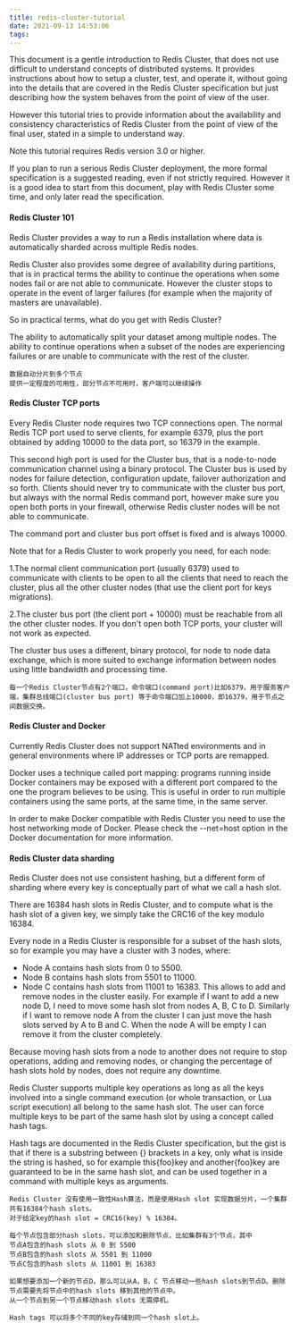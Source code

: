 ```yaml
---
title: redis-cluster-tutorial
date: 2021-09-13 14:53:06
tags:
---
```

This document is a gentle introduction to Redis Cluster, that does not use difficult to understand concepts of distributed systems. 
It provides instructions about how to setup a cluster, test, and operate it, 
without going into the details that are covered in the Redis Cluster specification 
but just describing how the system behaves from the point of view of the user.

However this tutorial tries to provide information about the availability and consistency characteristics of Redis Cluster 
from the point of view of the final user, stated in a simple to understand way.

Note this tutorial requires Redis version 3.0 or higher.

If you plan to run a serious Redis Cluster deployment, the more formal specification is a suggested reading, 
even if not strictly required. However it is a good idea to start from this document, 
play with Redis Cluster some time, and only later read the specification.

#### Redis Cluster 101
Redis Cluster provides a way to run a Redis installation where data is automatically sharded across multiple Redis nodes.

Redis Cluster also provides some degree of availability during partitions, that is in practical terms the ability to continue the operations 
when some nodes fail or are not able to communicate. 
However the cluster stops to operate in the event of larger failures (for example when the majority of masters are unavailable).

So in practical terms, what do you get with Redis Cluster?

The ability to automatically split your dataset among multiple nodes.
The ability to continue operations when a subset of the nodes are experiencing failures or are unable to communicate with the rest of the cluster.

```text
数据自动分片到多个节点
提供一定程度的可用性，部分节点不可用时，客户端可以继续操作
```
#### Redis Cluster TCP ports
Every Redis Cluster node requires two TCP connections open. The normal Redis TCP port used to serve clients, 
for example 6379, plus the port obtained by adding 10000 to the data port, so 16379 in the example.

This second high port is used for the Cluster bus, that is a node-to-node communication channel using a binary protocol. 
The Cluster bus is used by nodes for failure detection, configuration update, failover authorization and so forth. 
Clients should never try to communicate with the cluster bus port, but always with the normal Redis command port, 
however make sure you open both ports in your firewall, otherwise Redis cluster nodes will be not able to communicate.

The command port and cluster bus port offset is fixed and is always 10000.

Note that for a Redis Cluster to work properly you need, for each node:

1.The normal client communication port (usually 6379) used to communicate with clients to be open to all the clients that need to reach the cluster, 
plus all the other cluster nodes (that use the client port for keys migrations).

2.The cluster bus port (the client port + 10000) must be reachable from all the other cluster nodes.
If you don't open both TCP ports, your cluster will not work as expected.

The cluster bus uses a different, binary protocol, for node to node data exchange, 
which is more suited to exchange information between nodes using little bandwidth and processing time.

```text
每一个Redis Cluster节点有2个端口，命令端口(command port)比如6379，用于服务客户端，集群总线端口(cluster bus port) 等于命令端口加上10000，即16379，用于节点之间数据交换。
```

#### Redis Cluster and Docker
Currently Redis Cluster does not support NATted environments and in general environments where IP addresses or TCP ports are remapped.

Docker uses a technique called port mapping: programs running inside Docker containers may be exposed with a different port compared to the one the program believes to be using. 
This is useful in order to run multiple containers using the same ports, at the same time, in the same server.

In order to make Docker compatible with Redis Cluster you need to use the host networking mode of Docker. 
Please check the --net=host option in the Docker documentation for more information.


#### Redis Cluster data sharding
Redis Cluster does not use consistent hashing, but a different form of sharding where every key is conceptually part of what we call a hash slot.

There are 16384 hash slots in Redis Cluster, and to compute what is the hash slot of a given key, we simply take the CRC16 of the key modulo 16384.

Every node in a Redis Cluster is responsible for a subset of the hash slots, so for example you may have a cluster with 3 nodes, where:

- Node A contains hash slots from 0 to 5500.
- Node B contains hash slots from 5501 to 11000.
- Node C contains hash slots from 11001 to 16383.
This allows to add and remove nodes in the cluster easily. For example if I want to add a new node D, 
I need to move some hash slot from nodes A, B, C to D. 
Similarly if I want to remove node A from the cluster I can just move the hash slots served by A to B and C. 
When the node A will be empty I can remove it from the cluster completely.

Because moving hash slots from a node to another does not require to stop operations, adding and removing nodes, 
or changing the percentage of hash slots hold by nodes, does not require any downtime.

Redis Cluster supports multiple key operations as long as all the keys involved into a single command execution (or whole transaction, or Lua script execution) 
all belong to the same hash slot. The user can force multiple keys to be part of the same hash slot by using a concept called hash tags.

Hash tags are documented in the Redis Cluster specification, but the gist is that if there is a substring between {} brackets in a key, 
only what is inside the string is hashed, so for example this{foo}key and another{foo}key are guaranteed to be in the same hash slot, 
and can be used together in a command with multiple keys as arguments.

```text
Redis Cluster 没有使用一致性Hash算法，而是使用Hash slot 实现数据分片，一个集群共有16384个hash slots。
对于给定key的hash slot = CRC16(key) % 16384。

每个节点包含部分hash slots，可以添加和删除节点，比如集群有3个节点，其中
节点A包含的hash slots 从 0 到 5500
节点B包含的hash slots 从 5501 到 11000
节点C包含的hash slots 从 11001 到 16383

如果想要添加一个新的节点D，那么可以从A，B，C 节点移动一些hash slots到节点D。删除节点需要先将节点中的hash slots 移到其他的节点中。
从一个节点到另一个节点移动hash slots 无需停机。 

Hash tags 可以将多个不同的key存储到同一个hash slot上。
```






